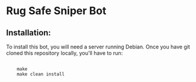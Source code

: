 <h1>Rug Safe Sniper Bot</h1>
<h2>Installation:</h2>
<p>To install this bot, you will need a server running Debian. Once you have git cloned this repository locally, you'll have to run:</p>
<code>
	make
	make clean install
</code>
